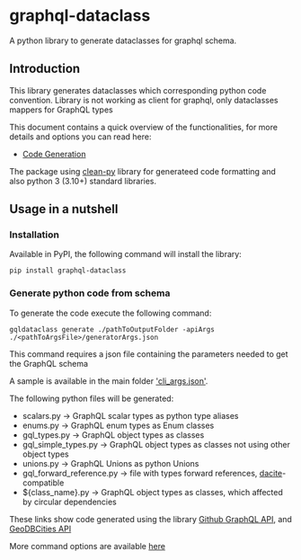 # graphql-dataclass

A python library to generate dataclasses for graphql schema.


## Introduction

This library generates dataclasses which corresponding python code convention. Library is not working as client for graphql, only dataclasses mappers for GraphQL types

This document contains a quick overview of the functionalities, for more details and options you can read here:

* [Code Generation](https://github.com/nikikuzi/graphql-dataclass/blob/develop/codegen/README.MD)

The package using [clean-py](https://github.com/samhardyhey/clean-py) library for generateed code formatting and also python 3 (3.10+) standard libraries.


## Usage in a nutshell

### Installation

Available in PyPI, the following command will install the library:

```
pip install graphql-dataclass
```


### Generate python code from schema

To generate the code execute the following command:

```
gqldataclass generate ./pathToOutputFolder -apiArgs ./<pathToArgsFile>/generatorArgs.json
```

This command requires a json file containing the parameters needed to get the GraphQL schema

A sample is available in the main folder ['cli_args.json'](https://github.com/nikikuzi/graphql-dataclass/blob/develop/cli_args.json).

The following python files will be generated:

* scalars.py -> GraphQL scalar types as python type aliases
* enums.py -> GraphQL enum types as Enum classes
* gql_types.py -> GraphQL object types as classes
* gql_simple_types.py -> GraphQL object types as classes not using other object types
* unions.py -> GraphQL Unions as python Unions
* gql_forward_reference.py -> file with types forward references, [dacite](https://github.com/konradhalas/dacite)-compatible
* ${class_name}.py -> GraphQL object types as classes, which affected by circular dependencies

These links show code generated using the library [Github GraphQL API](https://github.com/nikikuzi/graphql-dataclass/blob/develop/tests/output/github), and [GeoDBCities API](https://github.com/nikikuzi/graphql-dataclass/blob/develop/tests/output/gdbc)

More command options are available [here](https://github.com/nikikuzi/graphql-dataclass/blob/develop/codegen/README.MD#usage-via-command-line)

